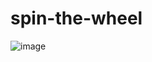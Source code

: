 # spin-the-wheel

![image](https://github.com/user-attachments/assets/8d608d1c-83d6-47a7-8d55-2d323edcb146)
